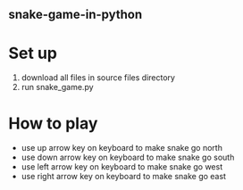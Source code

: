 ## snake-game-in-python
# Set up
1. download all files in source files directory
2. run snake_game.py
# How to play
- use up arrow key on keyboard to make snake go north
- use down arrow key on keyboard to make snake go south
- use left arrow key on keyboard to make snake go west
- use right arrow key on keyboard to make snake go east

